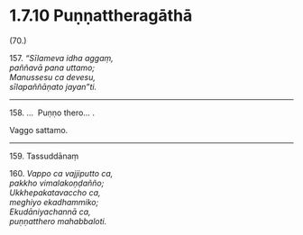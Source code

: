 

# 1.7.10 Puṇṇattheragāthā




(70.)

157\. _“Sīlameva idha aggaṃ,_  
_paññavā pana uttamo;_  
_Manussesu ca devesu,_  
_sīlapaññāṇato jayan”ti._  


---

158\. …  Puṇṇo thero… .

  
Vaggo sattamo.



---

159\. Tassuddānaṃ



160\. _Vappo ca vajjiputto ca,_  
_pakkho vimalakoṇḍañño;_  
_Ukkhepakatavaccho ca,_  
_meghiyo ekadhammiko;_  
_Ekudāniyachannā ca,_  
_puṇṇatthero mahabbaloti._  




